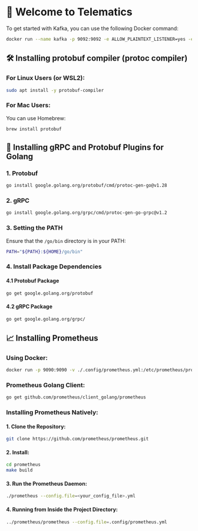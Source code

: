
# 🚀 Welcome to Telematics

To get started with Kafka, you can use the following Docker command:
```sh
docker run --name kafka -p 9092:9092 -e ALLOW_PLAINTEXT_LISTENER=yes -e KAFKA_CFG_AUTO_CREATE_TOPICS_ENABLE=true bitnami/kafka:latest
```

## 🛠️ Installing protobuf compiler (protoc compiler)

### For Linux Users (or WSL2):
```sh
sudo apt install -y protobuf-compiler
```

### For Mac Users:
You can use Homebrew:
```sh
brew install protobuf
```

## 🔧 Installing gRPC and Protobuf Plugins for Golang

### 1. Protobuf
```sh
go install google.golang.org/protobuf/cmd/protoc-gen-go@v1.28
```

### 2. gRPC
```sh
go install google.golang.org/grpc/cmd/protoc-gen-go-grpc@v1.2
```

### 3. Setting the PATH
Ensure that the `/go/bin` directory is in your PATH:
```sh
PATH="${PATH}:${HOME}/go/bin"
```

### 4. Install Package Dependencies

#### 4.1 Protobuf Package
```sh
go get google.golang.org/protobuf
```

#### 4.2 gRPC Package
```sh
go get google.golang.org/grpc/
```

## 📈 Installing Prometheus

### Using Docker:
```sh
docker run -p 9090:9090 -v ./.config/prometheus.yml:/etc/prometheus/prometheus.yml prom/prometheus
```

### Prometheus Golang Client:
```sh
go get github.com/prometheus/client_golang/prometheus
```

### Installing Prometheus Natively:

#### 1. Clone the Repository:
```sh
git clone https://github.com/prometheus/prometheus.git
```

#### 2. Install:
```sh
cd prometheus
make build
```

#### 3. Run the Prometheus Daemon:
```sh
./prometheus --config.file=<your_config_file>.yml
```

#### 4. Running from Inside the Project Directory:
```sh
../prometheus/prometheus --config.file=.config/prometheus.yml
```